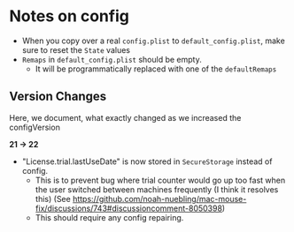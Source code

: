 #  Notes on config

- When you copy over a real `config.plist` to `default_config.plist`, make sure to reset the `State` values
- `Remaps` in `default_config.plist` should be empty.
    - It will be programmatically replaced with one of the `defaultRemaps`


## Version Changes

Here, we document, what exactly changed as we increased the configVersion

**21 -> 22**

- "License.trial.lastUseDate" is now stored in `SecureStorage` instead of config. 
    - This is to prevent bug where trial counter would go up too fast when the user switched between machines frequently (I think it resolves this) (See https://github.com/noah-nuebling/mac-mouse-fix/discussions/743#discussioncomment-8050398)
    - This should require any config repairing.
